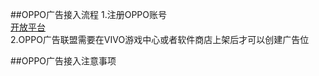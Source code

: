 ##OPPO广告接入流程
	1.注册OPPO账号  
[开放平台](https://developer.vivo.com.cn/)  
	2.OPPO广告联盟需要在VIVO游戏中心或者软件商店上架后才可以创建广告位
	








##OPPO广告接入注意事项
